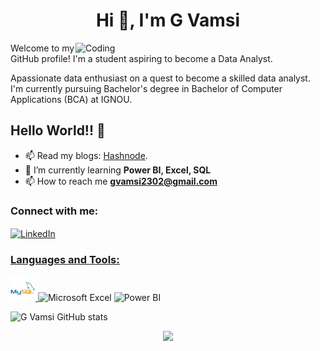 <h1 align="center">Hi 👋, I'm G Vamsi</h1>
<img align="right" alt="Coding" width="400" src="https://i.pinimg.com/originals/54/e3/7d/54e37d8074ebcde1d96c77d7b2a7f310.gif">


Welcome to my GitHub profile! I'm a student aspiring to become a Data Analyst.

Apassionate data enthusiast on a quest to become a skilled data analyst. I'm currently pursuing Bachelor's degree in Bachelor of Computer Applications (BCA) at IGNOU.

## Hello World!! 🤔
- 📫 Read my blogs: [Hashnode](https://hashnode.com/@gvamsi).
- 🌱 I’m currently learning **Power BI, Excel, SQL**
- 📫 How to reach me **gvamsi2302@gmail.com**

<h3 align="left">Connect with me:</h3>
<p align="left">
    <a href="https://www.linkedin.com/in/g-vamsi/" target="blank">
        <img align="center" src="https://img.icons8.com/color/48/000000/linkedin.png" alt="LinkedIn" width="40" height="40" />
   </p>

<h3 align="left">Languages and Tools:</h3>
<p align="left"> 
<a href="https://www.mysql.com/" target="_blank" rel="noreferrer"> 
        <img src="https://raw.githubusercontent.com/devicons/devicon/master/icons/mysql/mysql-original-wordmark.svg" alt="MySQL" width="40" height="40"/> 
    </a>
    <img src="https://img.icons8.com/color/48/000000/microsoft-excel-2019--v1.png" alt="Microsoft Excel" width="40" height="40"/>
    <img src="https://img.icons8.com/color/48/000000/power-bi.png" alt="Power BI" width="40" height="40"/>
    
</p>


![G Vamsi GitHub stats](https://github-readme-stats.vercel.app/api?username=GVamsi2302&show_icons=true&theme=solarized-light)

<p align="center"> <img src=https://komarev.com/ghpvc/?username=your-github-GVamsi2302&color=green  /> </p>






